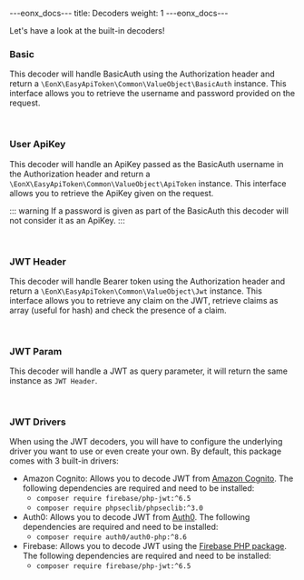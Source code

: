 ---eonx_docs---
title: Decoders
weight: 1
---eonx_docs---

Let's have a look at the built-in decoders!

### Basic

This decoder will handle BasicAuth using the Authorization header and return a
`\EonX\EasyApiToken\Common\ValueObject\BasicAuth` instance. This interface allows you to retrieve
the username and password provided on the request.

<br>

### User ApiKey

This decoder will handle an ApiKey passed as the BasicAuth username in the Authorization header and return a
`\EonX\EasyApiToken\Common\ValueObject\ApiToken` instance.
This interface allows you to retrieve the ApiKey given on the request.

<p style="display: none">Required otherwise it breaks the warning format below</p>

::: warning
If a password is given as part of the BasicAuth this decoder will not consider it as an ApiKey.
:::

<br>

### JWT Header

This decoder will handle Bearer token using the Authorization header and return a
`\EonX\EasyApiToken\Common\ValueObject\Jwt` instance. This interface allows you to retrieve any
claim on the JWT, retrieve claims as array (useful for hash) and check the presence of a claim.

<br>

### JWT Param

This decoder will handle a JWT as query parameter, it will return the same instance as `JWT Header`.

<br>

### JWT Drivers

When using the JWT decoders, you will have to configure the underlying driver you want to use or even create your own.
By default, this package comes with 3 built-in drivers:

- Amazon Cognito: Allows you to decode JWT from [Amazon Cognito][1]. The following dependencies are required and need to be installed:
    - `composer require firebase/php-jwt:^6.5`
    - `composer require phpseclib/phpseclib:^3.0`
- Auth0: Allows you to decode JWT from [Auth0][2]. The following dependencies are required and need to be installed:
    - `composer require auth0/auth0-php:^8.6`
- Firebase: Allows you to decode JWT using the [Firebase PHP package][3]. The following dependencies are required and need to be installed:
    - `composer require firebase/php-jwt:^6.5`

[1]: https://aws.amazon.com/cognito/

[2]: https://auth0.com/

[3]: https://github.com/firebase/php-jwt
